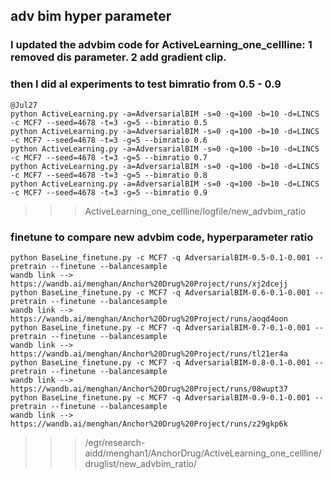 ## adv bim hyper parameter

### I updated the advbim code for ActiveLearning_one_cellline: 1 removed dis parameter. 2 add gradient clip. 
### then I did al experiments to test bimratio from 0.5 - 0.9
```
@Jul27 
python ActiveLearning.py -a=AdversarialBIM -s=0 -q=100 -b=10 -d=LINCS -c MCF7 --seed=4678 -t=3 -g=5 --bimratio 0.5
python ActiveLearning.py -a=AdversarialBIM -s=0 -q=100 -b=10 -d=LINCS -c MCF7 --seed=4678 -t=3 -g=5 --bimratio 0.6
python ActiveLearning.py -a=AdversarialBIM -s=0 -q=100 -b=10 -d=LINCS -c MCF7 --seed=4678 -t=3 -g=5 --bimratio 0.7
python ActiveLearning.py -a=AdversarialBIM -s=0 -q=100 -b=10 -d=LINCS -c MCF7 --seed=4678 -t=3 -g=5 --bimratio 0.8
python ActiveLearning.py -a=AdversarialBIM -s=0 -q=100 -b=10 -d=LINCS -c MCF7 --seed=4678 -t=3 -g=5 --bimratio 0.9
```
>>> ActiveLearning_one_cellline/logfile/new_advbim_ratio
### finetune to compare new advbim code, hyperparameter ratio
```
python BaseLine_finetune.py -c MCF7 -q AdversarialBIM-0.5-0.1-0.001 --pretrain --finetune --balancesample
wandb link --> https://wandb.ai/menghan/Anchor%20Drug%20Project/runs/xj2dcejj
python BaseLine_finetune.py -c MCF7 -q AdversarialBIM-0.6-0.1-0.001 --pretrain --finetune --balancesample
wandb link --> https://wandb.ai/menghan/Anchor%20Drug%20Project/runs/aoqd4oon
python BaseLine_finetune.py -c MCF7 -q AdversarialBIM-0.7-0.1-0.001 --pretrain --finetune --balancesample
wandb link --> https://wandb.ai/menghan/Anchor%20Drug%20Project/runs/tl21er4a
python BaseLine_finetune.py -c MCF7 -q AdversarialBIM-0.8-0.1-0.001 --pretrain --finetune --balancesample
wandb link --> https://wandb.ai/menghan/Anchor%20Drug%20Project/runs/08wupt37
python BaseLine_finetune.py -c MCF7 -q AdversarialBIM-0.9-0.1-0.001 --pretrain --finetune --balancesample
wandb link --> https://wandb.ai/menghan/Anchor%20Drug%20Project/runs/z29gkp6k
```
>>> /egr/research-aidd/menghan1/AnchorDrug/ActiveLearning_one_cellline/druglist/new_advbim_ratio/